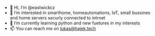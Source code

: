 - 👋 Hi, I’m @eastwickcz
- 👀 I’m interested in smarthome, homeautomations, IoT, small bussines and home servers securly connected to intrnet
- 🌱 I’m currently learning python and new fuetures in my interests
- 📫 You can reach me on lukas@hajek.tech

<!---
eastwickcz/eastwickcz is a ✨ special ✨ repository because its `README.md` (this file) appears on your GitHub profile.
You can click the Preview link to take a look at your changes.
--->
